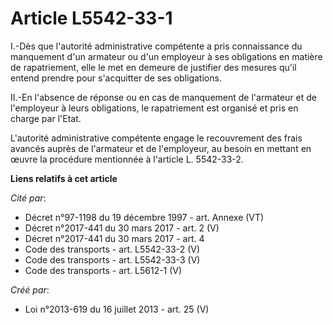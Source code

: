 # Article L5542-33-1

I.-Dès que l'autorité administrative compétente a pris connaissance du manquement d'un armateur ou d'un employeur à ses
obligations en matière de rapatriement, elle le met en demeure de justifier des mesures qu'il entend prendre pour s'acquitter
de ses obligations. 

II.-En l'absence de réponse ou en cas de manquement de l'armateur et de l'employeur à leurs obligations, le rapatriement est
organisé et pris en charge par l'Etat. 

L'autorité administrative compétente engage le recouvrement des frais avancés auprès de l'armateur et de l'employeur, au
besoin en mettant en œuvre la procédure mentionnée à l'article L. 5542-33-2.

**Liens relatifs à cet article**

_Cité par_:

  - Décret n°97-1198 du 19 décembre 1997 - art. Annexe (VT)
  - Décret n°2017-441 du 30 mars 2017 - art. 2 (V)
  - Décret n°2017-441 du 30 mars 2017 - art. 4
  - Code des transports - art. L5542-33-2 (V)
  - Code des transports - art. L5542-33-3 (V)
  - Code des transports - art. L5612-1 (V)

_Créé par_:

  - Loi n°2013-619 du 16 juillet 2013 - art. 25 (V)
